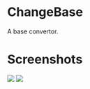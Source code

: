 # ChangeBase
A base convertor.

# Screenshots
<img src="https://i.imgur.com/hnSGvqb.png" />
<img src="https://i.imgur.com/CpcuR1v.png" />
